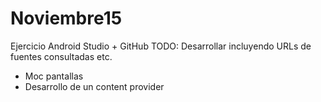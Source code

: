 # Noviembre15
Ejercicio Android Studio + GitHub
TODO: Desarrollar incluyendo URLs de fuentes consultadas etc.
- Moc pantallas
- Desarrollo de un content provider
